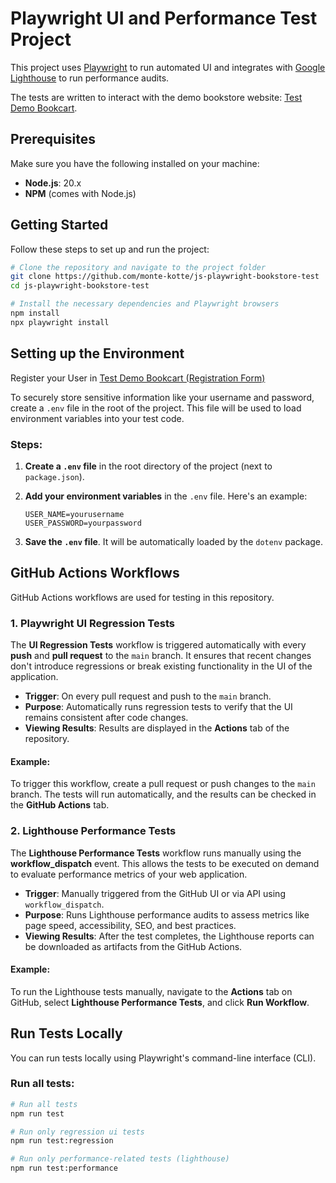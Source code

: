 # Playwright UI and Performance Test Project

This project uses [Playwright](https://playwright.dev/) to run automated UI and integrates with [Google Lighthouse](https://developers.google.com/web/tools/lighthouse) to run performance audits.

The tests are written to interact with the demo bookstore website: [Test Demo Bookcart](https://bookcart.azurewebsites.net).

## Prerequisites

Make sure you have the following installed on your machine:
- **Node.js**: 20.x
- **NPM** (comes with Node.js)

## Getting Started

Follow these steps to set up and run the project:

```bash
# Clone the repository and navigate to the project folder
git clone https://github.com/monte-kotte/js-playwright-bookstore-test
cd js-playwright-bookstore-test

# Install the necessary dependencies and Playwright browsers
npm install
npx playwright install
```

## Setting up the Environment

Register your User in [Test Demo Bookcart (Registration Form)](https://bookcart.azurewebsites.net/register)

To securely store sensitive information like your username and password, create a `.env` file in the root of the project. This file will be used to load environment variables into your test code.

### Steps:

1. **Create a `.env` file** in the root directory of the project (next to `package.json`).
2. **Add your environment variables** in the `.env` file. Here's an example:

    ```plaintext
    USER_NAME=yourusername
    USER_PASSWORD=yourpassword
    ```

3. **Save the `.env` file**. It will be automatically loaded by the `dotenv` package.

## GitHub Actions Workflows

GitHub Actions workflows are used for testing in this repository.

### 1. Playwright UI Regression Tests

The **UI Regression Tests** workflow is triggered automatically with every **push** and **pull request** to the `main` branch. It ensures that recent changes don't introduce regressions or break existing functionality in the UI of the application.

- **Trigger**: On every pull request and push to the `main` branch.
- **Purpose**: Automatically runs regression tests to verify that the UI remains consistent after code changes.
- **Viewing Results**: Results are displayed in the **Actions** tab of the repository.

#### Example:

To trigger this workflow, create a pull request or push changes to the `main` branch. The tests will run automatically, and the results can be checked in the **GitHub Actions** tab.

### 2. Lighthouse Performance Tests

The **Lighthouse Performance Tests** workflow runs manually using the **workflow_dispatch** event. This allows the tests to be executed on demand to evaluate performance metrics of your web application.

- **Trigger**: Manually triggered from the GitHub UI or via API using `workflow_dispatch`.
- **Purpose**: Runs Lighthouse performance audits to assess metrics like page speed, accessibility, SEO, and best practices.
- **Viewing Results**: After the test completes, the Lighthouse reports can be downloaded as artifacts from the GitHub Actions.

#### Example:

To run the Lighthouse tests manually, navigate to the **Actions** tab on GitHub, select **Lighthouse Performance Tests**, and click **Run Workflow**.

## Run Tests Locally

You can run tests locally using Playwright's command-line interface (CLI).

### Run all tests:

```bash
# Run all tests
npm run test

# Run only regression ui tests
npm run test:regression

# Run only performance-related tests (lighthouse)
npm run test:performance
